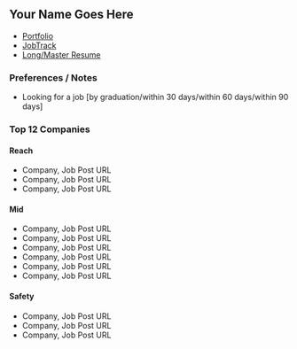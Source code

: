 ## Your Name Goes Here

* [Portfolio](https://www.turing.io/alumni/your-portfolio)
* [JobTrack](https://jobtrack.io/a/account/job-seekers/your-id-here/show)
* [Long/Master Resume](https://google.drive.etc)


### Preferences / Notes

* Looking for a job [by graduation/within 30 days/within 60 days/within 90 days]


### Top 12 Companies

#### Reach

- Company, Job Post URL
- Company, Job Post URL
- Company, Job Post URL

#### Mid

- Company, Job Post URL
- Company, Job Post URL
- Company, Job Post URL
- Company, Job Post URL
- Company, Job Post URL
- Company, Job Post URL

#### Safety

- Company, Job Post URL
- Company, Job Post URL
- Company, Job Post URL
